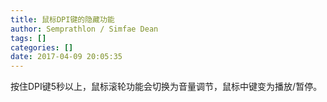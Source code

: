 ```yaml
---
title: 鼠标DPI键的隐藏功能
author: Semprathlon / Simfae Dean
tags: []
categories: []
date: 2017-04-09 20:05:35
---
```

按住DPI键5秒以上，鼠标滚轮功能会切换为音量调节，鼠标中键变为播放/暂停。